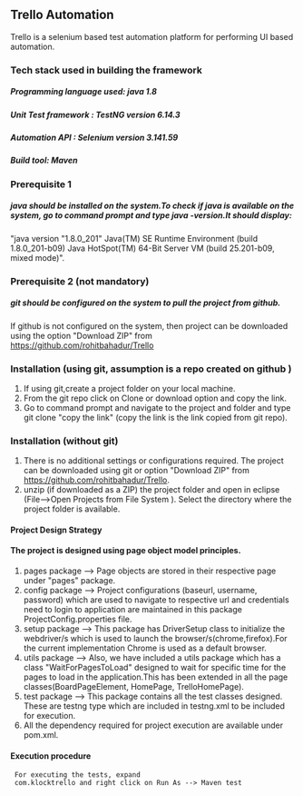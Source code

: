 ## Trello Automation
 Trello is a selenium based test automation platform for performing UI 
  based automation. 

### Tech stack used in building the framework 
##### Programming language used: java 1.8
##### Unit Test framework : TestNG version 6.14.3
##### Automation API : Selenium version 3.141.59
##### Build tool: Maven

### Prerequisite 1
##### java should be installed on the system.To check if java is available on the system, go to command prompt and type java -version.It should display: 
    
"java version "1.8.0_201"
Java(TM) SE Runtime Environment (build 1.8.0_201-b09)
Java HotSpot(TM) 64-Bit Server VM (build 25.201-b09, mixed mode)".

### Prerequisite 2 (not mandatory)
##### git should be configured on the system to pull the project from github. 

If github is not configured on the system, then project can be downloaded using the option "Download ZIP" from https://github.com/rohitbahadur/Trello





### Installation (using git, assumption is a repo created on github )
1. If using git,create a project folder on your local machine.
2. From the git repo click on Clone or download option and copy the link. 
2. Go to command prompt and navigate to the project and folder and type git clone "copy the link" (copy the link is the link copied from git repo).




### Installation (without git)
1. There is no additional settings or configurations required. The 
   project can be downloaded using git or option "Download ZIP" from 
   https://github.com/rohitbahadur/Trello.
2. unzip (if downloaded as a ZIP) the project folder and open in eclipse 
    (File-->Open Projects from File System ). Select the directory where 
    the project folder is available.



#### Project Design Strategy
#### The project is designed using page object model principles.
1. pages package --> Page objects are stored in their respective page 
   under "pages" 
   package.
2. config package --> Project configurations (baseurl, username, 
   password) which are used to 
   navigate to respective url and credentials need to login to 
   application are maintained in this package ProjectConfig.properties 
   file.
3. setup package --> This package has DriverSetup class to initialize the 
   webdriver/s which is used to launch the browser/s(chrome,firefox).For 
   the current implementation Chrome is used as a default browser.
4. utils package --> Also, we have included a utils package which has a 
   class "WaitForPagesToLoad" designed to wait for specific time for the 
   pages to load in the application.This has been extended in all the 
   page classes(BoardPageElement, HomePage, TrelloHomePage).
5. test package --> This package contains all the test classes designed. 
   These are testng type which are included in testng.xml to be included 
   for execution.
6. All the dependency required for project execution are available under 
   pom.xml.


#### Execution procedure
     For executing the tests, expand 
     com.klocktrello and right click on Run As --> Maven test             


